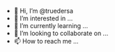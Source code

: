 - 👋 Hi, I’m @truedersa
- 👀 I’m interested in ...
- 🌱 I’m currently learning ...
- 💞️ I’m looking to collaborate on ...
- 📫 How to reach me ...

<!---
truedersa/truedersa is a ✨ special ✨ repository because its `README.md` (this file) appears on your GitHub profile.
You can click the Preview link to take a look at your changes.
--->

